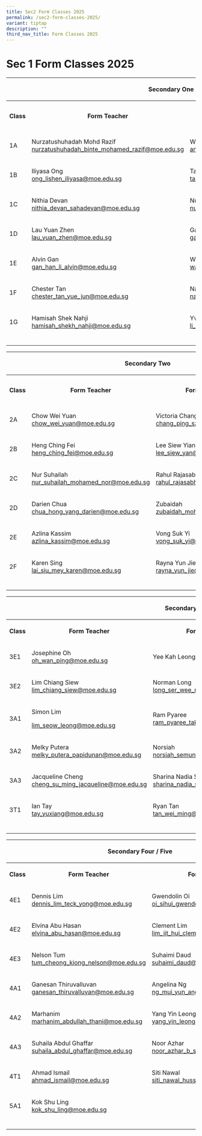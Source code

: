 ```yaml
---
title: Sec2 Form Classes 2025
permalink: /sec2-form-classes-2025/
variant: tiptap
description: ""
third_nav_title: Form Classes 2025
---
```

<h1>Sec 1 Form Classes 2025</h1>
<p></p>
<table style="minWidth: 100px">
<colgroup>
<col>
<col>
<col>
<col>
</colgroup>
<tbody>
<tr>
<th rowspan="1" colspan="4">
<p>Secondary One</p>
</th>
</tr>
<tr>
<th rowspan="1" colspan="1">
<p><strong>Class</strong>
</p>
</th>
<th rowspan="1" colspan="1">
<p><strong>Form Teacher</strong>
</p>
</th>
<th rowspan="1" colspan="1">
<p><strong>Form Teacher</strong>
</p>
</th>
<th rowspan="1" colspan="1">
<p><strong>Form Teacher</strong>
</p>
</th>
</tr>
<tr>
<td rowspan="1" colspan="1">
<p>1A</p>
</td>
<td rowspan="1" colspan="1">
<p>Nurzatushuhadah Mohd Razif
<br><a href="mailto:nurzatushuhadah_binte_mohamed_razif@moe.edu.sg" rel="noopener noreferrer nofollow" target="_blank">nurzatushuhadah_binte_mohamed_razif@moe.edu.sg</a>
</p>
</td>
<td rowspan="1" colspan="1">
<p>Wennie Ang
<br><a href="mailto:ang_woon_nee_wennie@moe.edu.sg" rel="noopener noreferrer nofollow" target="_blank">ang_woon_nee_wennie@moe.edu.sg</a>&nbsp;</p>
</td>
<td rowspan="1" colspan="1">
<p>Agalya</p>
</td>
</tr>
<tr>
<td rowspan="1" colspan="1">
<p>1B</p>
</td>
<td rowspan="1" colspan="1">
<p>Iliyasa Ong
<br><a href="mailto:ong_lishen_iliyasa@moe.edu.sg" rel="noopener noreferrer nofollow" target="_blank">ong_lishen_iliyasa@moe.edu.sg</a>
</p>
</td>
<td rowspan="1" colspan="1">
<p>Tan Wen Siu
<br><a href="mailto:tan_wen_siu@moe.edu.sg" rel="noopener noreferrer nofollow" target="_blank">tan_wen_siu@moe.edu.sg</a>
</p>
<p></p>
</td>
<td rowspan="1" colspan="1">
<p></p>
</td>
</tr>
<tr>
<td rowspan="1" colspan="1">
<p>1C</p>
</td>
<td rowspan="1" colspan="1">
<p>Nithia Devan
<br><a href="mailto:nithia_devan_sahadevan@moe.edu.sg" rel="noopener noreferrer nofollow" target="_blank">nithia_devan_sahadevan@moe.edu.sg</a>
</p>
</td>
<td rowspan="1" colspan="1">
<p>Nurasyikin
<br><a href="mailto:nurasyikin_kassim@schools.gov.sg" rel="noopener noreferrer nofollow" target="_blank">nurasyikin_kassim@schools.gov.sg</a>
</p>
<p></p>
</td>
<td rowspan="1" colspan="1">
<p></p>
</td>
</tr>
<tr>
<td rowspan="1" colspan="1">
<p>1D</p>
</td>
<td rowspan="1" colspan="1">
<p>Lau Yuan Zhen
<br><a href="mailto:lau_yuan_zhen@moe.edu.sg" rel="noopener noreferrer nofollow" target="_blank">lau_yuan_zhen@moe.edu.sg</a>
</p>
<p></p>
</td>
<td rowspan="1" colspan="1">
<p>Gabriel Palai
<br><a href="mailto:gabriel_palai_anbu_nambi@moe.edu.sg" rel="noopener noreferrer nofollow" target="_blank">gabriel_palai_anbu_nambi@moe.edu.sg</a>
</p>
<p></p>
</td>
<td rowspan="1" colspan="1">
<p></p>
</td>
</tr>
<tr>
<td rowspan="1" colspan="1">
<p>1E</p>
</td>
<td rowspan="1" colspan="1">
<p>Alvin Gan
<br><a href="mailto:gan_han_li_alvin@moe.edu.sg" rel="noopener noreferrer nofollow" target="_blank">gan_han_li_alvin@moe.edu.sg</a>
</p>
<p></p>
</td>
<td rowspan="1" colspan="1">
<p>Wan Hanee
<br><a href="mailto:wan_hanee_wan_iskandar@moe.edu.sg" rel="noopener noreferrer nofollow" target="_blank">wan_hanee_wan_iskandar@moe.edu.sg</a>
</p>
<p></p>
</td>
<td rowspan="1" colspan="1">
<p></p>
</td>
</tr>
<tr>
<td rowspan="1" colspan="1">
<p>1F</p>
</td>
<td rowspan="1" colspan="1">
<p>Chester Tan
<br><a href="mailto:chester_tan_yue_jun@moe.edu.sg" rel="noopener noreferrer nofollow" target="_blank">chester_tan_yue_jun@moe.edu.sg</a>
</p>
<p></p>
</td>
<td rowspan="1" colspan="1">
<p>Naeem
<br><a href="mailto:naeem_ahamed_ali_khan@moe.edu.sg" rel="noopener noreferrer nofollow" target="_blank">naeem_ahamed_ali_khan@moe.edu.sg</a>
</p>
<p></p>
</td>
<td rowspan="1" colspan="1">
<p>Liow Min Yu</p>
</td>
</tr>
<tr>
<td rowspan="1" colspan="1">
<p>1G</p>
</td>
<td rowspan="1" colspan="1">
<p>Hamisah Shek Nahji
<br><a href="mailto:hamisah_shekh_nahji@moe.edu.sg" rel="noopener noreferrer nofollow" target="_blank">hamisah_shekh_nahji@moe.edu.sg</a>
</p>
<p></p>
</td>
<td rowspan="1" colspan="1">
<p>Yvonne Li Jiayi
<br><a href="mailto:li_jiayi_yvonne@moe.edu.sg" rel="noopener noreferrer nofollow" target="_blank">li_jiayi_yvonne@moe.edu.sg</a>
</p>
<p></p>
</td>
<td rowspan="1" colspan="1">
<p>Azri Alwi</p>
</td>
</tr>
<tr>
<td rowspan="1" colspan="1">
<p></p>
</td>
<td rowspan="1" colspan="1">
<p></p>
</td>
<td rowspan="1" colspan="1">
<p></p>
</td>
<td rowspan="1" colspan="1">
<p></p>
</td>
</tr>
</tbody>
</table>
<table style="minWidth: 100px">
<colgroup>
<col>
<col>
<col>
<col>
</colgroup>
<tbody>
<tr>
<th rowspan="1" colspan="4">
<p>Secondary Two</p>
</th>
</tr>
<tr>
<th rowspan="1" colspan="1">
<p><strong>Class</strong>
</p>
</th>
<th rowspan="1" colspan="1">
<p><strong>Form Teacher</strong>
</p>
</th>
<th rowspan="1" colspan="1">
<p><strong>Form Teacher</strong>
</p>
</th>
<th rowspan="1" colspan="1">
<p><strong>Form Teacher</strong>
</p>
</th>
</tr>
<tr>
<td rowspan="1" colspan="1">
<p>2A</p>
</td>
<td rowspan="1" colspan="1">
<p>Chow Wei Yuan
<br><a href="mailto:chow_wei_yuan@moe.edu.sg" rel="noopener noreferrer nofollow" target="_blank">chow_wei_yuan@moe.edu.sg</a>
</p>
<p></p>
</td>
<td rowspan="1" colspan="1">
<p>Victoria Chang
<br><a href="mailto:chang_ping_sze@moe.edu.sg" rel="noopener noreferrer nofollow" target="_blank">chang_ping_sze@moe.edu.sg</a>
</p>
<p></p>
</td>
<td rowspan="1" colspan="1">
<p></p>
</td>
</tr>
<tr>
<td rowspan="1" colspan="1">
<p>2B</p>
</td>
<td rowspan="1" colspan="1">
<p>Heng Ching Fei
<br><a href="mailto:heng_ching_fei@moe.edu.sg" rel="noopener noreferrer nofollow" target="_blank">heng_ching_fei@moe.edu.sg</a>
</p>
<p></p>
</td>
<td rowspan="1" colspan="1">
<p>Lee Siew Yian
<br><a href="mailto:lee_siew_yan@moe.edu.sg" rel="noopener noreferrer nofollow" target="_blank">lee_siew_yan@moe.edu.sg</a>
</p>
<p></p>
</td>
<td rowspan="1" colspan="1">
<p>Fauzana</p>
</td>
</tr>
<tr>
<td rowspan="1" colspan="1">
<p>2C</p>
</td>
<td rowspan="1" colspan="1">
<p>Nur Suhailah
<br><a href="mailto:nur_suhailah_mohamed_nor@moe.edu.sg" rel="noopener noreferrer nofollow" target="_blank">nur_suhailah_mohamed_nor@moe.edu.sg</a>
</p>
<p></p>
</td>
<td rowspan="1" colspan="1">
<p>Rahul Rajasabhai
<br><a href="mailto:rahul_rajasabhai@moe.edu.sg" rel="noopener noreferrer nofollow" target="_blank">rahul_rajasabhai@moe.edu.sg</a>
</p>
<p></p>
</td>
<td rowspan="1" colspan="1">
<p></p>
</td>
</tr>
<tr>
<td rowspan="1" colspan="1">
<p>2D</p>
</td>
<td rowspan="1" colspan="1">
<p>Darien Chua
<br><a href="mailto:chua_hong_yang_darien@moe.edu.sg" rel="noopener noreferrer nofollow" target="_blank">chua_hong_yang_darien@moe.edu.sg</a>
</p>
<p></p>
</td>
<td rowspan="1" colspan="1">
<p>Zubaidah
<br><a href="mailto:zubaidah_mohd_noor@moe.edu.sg" rel="noopener noreferrer nofollow" target="_blank">zubaidah_mohd_noor@moe.edu.sg</a>
</p>
<p></p>
</td>
<td rowspan="1" colspan="1">
<p></p>
</td>
</tr>
<tr>
<td rowspan="1" colspan="1">
<p>2E</p>
</td>
<td rowspan="1" colspan="1">
<p>Azlina Kassim
<br><a href="mailto:azlina_kassim@moe.edu.sg" rel="noopener noreferrer nofollow" target="_blank">azlina_kassim@moe.edu.sg</a>
</p>
<p></p>
</td>
<td rowspan="1" colspan="1">
<p>Vong Suk Yi
<br><a href="mailto:vong_suk_yi@moe.edu.sg" rel="noopener noreferrer nofollow" target="_blank">vong_suk_yi@moe.edu.sg</a>
</p>
<p></p>
</td>
<td rowspan="1" colspan="1">
<p></p>
</td>
</tr>
<tr>
<td rowspan="1" colspan="1">
<p>2F</p>
</td>
<td rowspan="1" colspan="1">
<p>Karen Sing
<br><a href="mailto:lai_siu_mey_karen@moe.edu.sg" rel="noopener noreferrer nofollow" target="_blank">lai_siu_mey_karen@moe.edu.sg</a>
</p>
<p></p>
</td>
<td rowspan="1" colspan="1">
<p>Rayna Yun Jie
<br><a href="mailto:rayna_yun_jie@moe.edu.sg" rel="noopener noreferrer nofollow" target="_blank">rayna_yun_jie@moe.edu.sg</a>
</p>
<p></p>
</td>
<td rowspan="1" colspan="1">
<p></p>
</td>
</tr>
<tr>
<td rowspan="1" colspan="1">
<p></p>
</td>
<td rowspan="1" colspan="1">
<p></p>
</td>
<td rowspan="1" colspan="1">
<p></p>
</td>
<td rowspan="1" colspan="1">
<p></p>
</td>
</tr>
</tbody>
</table>
<p></p>
<table style="minWidth: 100px">
<colgroup>
<col>
<col>
<col>
<col>
</colgroup>
<tbody>
<tr>
<th rowspan="1" colspan="4">
<p>Secondary Three</p>
</th>
</tr>
<tr>
<th rowspan="1" colspan="1">
<p><strong>Class</strong>
</p>
</th>
<th rowspan="1" colspan="1">
<p><strong>Form Teacher</strong>
</p>
</th>
<th rowspan="1" colspan="1">
<p><strong>Form Teacher</strong>
</p>
</th>
<th rowspan="1" colspan="1">
<p><strong>Form Teacher</strong>
</p>
</th>
</tr>
<tr>
<td rowspan="1" colspan="1">
<p>3E1</p>
</td>
<td rowspan="1" colspan="1">
<p>Josephine Oh
<br><a href="mailto:oh_wan_ping@moe.edu.sg" rel="noopener noreferrer nofollow" target="_blank">oh_wan_ping@moe.edu.sg</a>
</p>
<p></p>
</td>
<td rowspan="1" colspan="1">
<p>Yee Kah Leong</p>
</td>
<td rowspan="1" colspan="1">
<p></p>
</td>
</tr>
<tr>
<td rowspan="1" colspan="1">
<p>3E2</p>
</td>
<td rowspan="1" colspan="1">
<p>Lim Chiang Siew
<br><a href="mailto:lim_chiang_siew@moe.edu.sg" rel="noopener noreferrer nofollow" target="_blank">lim_chiang_siew@moe.edu.sg</a>
</p>
<p></p>
</td>
<td rowspan="1" colspan="1">
<p>Norman Long
<br><a href="mailto:long_ser_wee_norman@moe.edu.sg" rel="noopener noreferrer nofollow" target="_blank">long_ser_wee_norman@moe.edu.sg</a>
</p>
<p></p>
</td>
<td rowspan="1" colspan="1">
<p></p>
</td>
</tr>
<tr>
<td rowspan="1" colspan="1">
<p>3A1</p>
</td>
<td rowspan="1" colspan="1">
<p>Simon Lim</p>
<p><a href="mailto:lim_seow_leong@moe.edu.sg" rel="noopener noreferrer nofollow" target="_blank">lim_seow_leong@moe.edu.sg</a>
</p>
<p></p>
</td>
<td rowspan="1" colspan="1">
<p>Ram Pyaree
<br><a href="mailto:ram_pyaree_taker_singh@moe.edu.sg" rel="noopener noreferrer nofollow" target="_blank">ram_pyaree_taker_singh@moe.edu.sg</a>
</p>
</td>
<td rowspan="1" colspan="1">
<p>Christina Chew
<br><a href="mailto:chew\_pei_jun_christina@moe.edu.sg" rel="noopener noreferrer nofollow" target="_blank">chew_pei_jun_christina@moe.edu.sg</a>
</p>
<p></p>
</td>
</tr>
<tr>
<td rowspan="1" colspan="1">
<p>3A2</p>
</td>
<td rowspan="1" colspan="1">
<p>Melky Putera
<br><a href="mailto:melky_putera_papidunan@moe.edu.sg" rel="noopener noreferrer nofollow" target="_blank">melky_putera_papidunan@moe.edu.sg</a>
</p>
<p></p>
</td>
<td rowspan="1" colspan="1">
<p>Norsiah
<br><a href="mailto:norsiah_semuni@moe.edu.sg" rel="noopener noreferrer nofollow" target="_blank">norsiah_semuni@moe.edu.sg</a>
</p>
<p></p>
</td>
<td rowspan="1" colspan="1">
<p></p>
</td>
</tr>
<tr>
<td rowspan="1" colspan="1">
<p>3A3</p>
</td>
<td rowspan="1" colspan="1">
<p>Jacqueline Cheng
<br><a href="mailto:cheng_su_ming_jacqueline@moe.edu.sg" rel="noopener noreferrer nofollow" target="_blank">cheng_su_ming_jacqueline@moe.edu.sg</a>
</p>
<p></p>
</td>
<td rowspan="1" colspan="1">
<p>Sharina Nadia Suleiman
<br><a href="mailto:sharina_nadia_suleiman@moe.edu.sg" rel="noopener noreferrer nofollow" target="_blank">sharina_nadia_suleiman@moe.edu.sg</a>
</p>
<p></p>
</td>
<td rowspan="1" colspan="1">
<p></p>
</td>
</tr>
<tr>
<td rowspan="1" colspan="1">
<p>3T1</p>
</td>
<td rowspan="1" colspan="1">
<p>Ian Tay
<br><a href="mailto:tay_yuxiang@moe.edu.sg" rel="noopener noreferrer nofollow" target="_blank">tay_yuxiang@moe.edu.sg</a>
</p>
<p></p>
</td>
<td rowspan="1" colspan="1">
<p>Ryan Tan
<br><a href="mailto:tan_wei_ming@moe.edu.sg" rel="noopener noreferrer nofollow" target="_blank">tan_wei_ming@moe.edu.sg</a>
</p>
<p></p>
</td>
<td rowspan="1" colspan="1">
<p></p>
</td>
</tr>
<tr>
<td rowspan="1" colspan="1">
<p></p>
</td>
<td rowspan="1" colspan="1">
<p></p>
</td>
<td rowspan="1" colspan="1">
<p></p>
</td>
<td rowspan="1" colspan="1">
<p></p>
</td>
</tr>
</tbody>
</table>
<table style="minWidth: 100px">
<colgroup>
<col>
<col>
<col>
<col>
</colgroup>
<tbody>
<tr>
<th rowspan="1" colspan="4">
<p>Secondary Four / Five</p>
</th>
</tr>
<tr>
<th rowspan="1" colspan="1">
<p><strong>Class</strong>
</p>
</th>
<th rowspan="1" colspan="1">
<p><strong>Form Teacher</strong>
</p>
</th>
<th rowspan="1" colspan="1">
<p><strong>Form Teacher</strong>
</p>
</th>
<th rowspan="1" colspan="1">
<p></p>
</th>
</tr>
<tr>
<td rowspan="1" colspan="1">
<p>4E1</p>
</td>
<td rowspan="1" colspan="1">
<p>Dennis Lim
<br><a href="mailto:dennis_lim_teck_yong@moe.edu.sg" rel="noopener noreferrer nofollow" target="_blank">dennis_lim_teck_yong@moe.edu.sg</a>
</p>
<p></p>
</td>
<td rowspan="1" colspan="1">
<p>Gwendolin Oi
<br><a href="mailto:oi_sihui_gwendolin@moe.edu.sg" rel="noopener noreferrer nofollow" target="_blank">oi_sihui_gwendolin@moe.edu.sg</a>
</p>
<p></p>
</td>
<td rowspan="1" colspan="1">
<p></p>
</td>
</tr>
<tr>
<td rowspan="1" colspan="1">
<p>4E2</p>
</td>
<td rowspan="1" colspan="1">
<p>Elvina Abu Hasan
<br><a href="mailto:elvina_abu_hasan@moe.edu.sg" rel="noopener noreferrer nofollow" target="_blank">elvina_abu_hasan@moe.edu.sg</a>
</p>
<p></p>
</td>
<td rowspan="1" colspan="1">
<p>Clement Lim
<br><a href="mailto:lim_jit_hui_clement@moe.edu.sg" rel="noopener noreferrer nofollow" target="_blank">lim_jit_hui_clement@moe.edu.sg</a>
</p>
<p></p>
</td>
<td rowspan="1" colspan="1">
<p></p>
<p></p>
</td>
</tr>
<tr>
<td rowspan="1" colspan="1">
<p>4E3</p>
</td>
<td rowspan="1" colspan="1">
<p>Nelson Tum
<br><a href="mailto:tum_cheong_kiong_nelson@moe.edu.sg" rel="noopener noreferrer nofollow" target="_blank">tum_cheong_kiong_nelson@moe.edu.sg</a>
</p>
<p></p>
</td>
<td rowspan="1" colspan="1">
<p>Suhaimi Daud
<br><a href="mailto:suhaimi_daud@moe.edu.sg" rel="noopener noreferrer nofollow" target="_blank">suhaimi_daud@moe.edu.sg</a>
</p>
<p></p>
</td>
<td rowspan="1" colspan="1">
<p></p>
</td>
</tr>
<tr>
<td rowspan="1" colspan="1">
<p>4A1</p>
</td>
<td rowspan="1" colspan="1">
<p>Ganesan Thiruvalluvan
<br><a href="mailto:ganesan_thiruvalluvan@moe.edu.sg" rel="noopener noreferrer nofollow" target="_blank">ganesan_thiruvalluvan@moe.edu.sg</a>
</p>
<p></p>
</td>
<td rowspan="1" colspan="1">
<p>Angelina Ng
<br><a href="mailto:ng_mui_yun_angelina@moe.edu.sg" rel="noopener noreferrer nofollow" target="_blank">ng_mui_yun_angelina@moe.edu.sg</a>
</p>
<p></p>
</td>
<td rowspan="1" colspan="1">
<p></p>
</td>
</tr>
<tr>
<td rowspan="1" colspan="1">
<p>4A2</p>
</td>
<td rowspan="1" colspan="1">
<p>Marhanim
<br><a href="mailto:marhanim_abdullah_thani@moe.edu.sg" rel="noopener noreferrer nofollow" target="_blank">marhanim_abdullah_thani@moe.edu.sg</a>
</p>
<p></p>
</td>
<td rowspan="1" colspan="1">
<p>Yang Yin Leong
<br><a href="mailto:yang_yin_leong@moe.edu.sg" rel="noopener noreferrer nofollow" target="_blank">yang_yin_leong@moe.edu.sg</a>
</p>
<p></p>
</td>
<td rowspan="1" colspan="1">
<p></p>
</td>
</tr>
<tr>
<td rowspan="1" colspan="1">
<p>4A3</p>
</td>
<td rowspan="1" colspan="1">
<p>Suhaila Abdul Ghaffar
<br><a href="mailto:suhaila_abdul_ghaffar@moe.edu.sg" rel="noopener noreferrer nofollow" target="_blank">suhaila_abdul_ghaffar@moe.edu.sg</a>
</p>
<p></p>
</td>
<td rowspan="1" colspan="1">
<p>Noor Azhar
<br><a href="mailto:noor_azhar_b_sarman@moe.edu.sg" rel="noopener noreferrer nofollow" target="_blank">noor_azhar_b_sarman@moe.edu.sg</a>
</p>
<p></p>
</td>
<td rowspan="1" colspan="1">
<p></p>
</td>
</tr>
<tr>
<td rowspan="1" colspan="1">
<p>4T1</p>
</td>
<td rowspan="1" colspan="1">
<p>Ahmad Ismail
<br><a href="mailto:ahmad_ismail@moe.edu.sg" rel="noopener noreferrer nofollow" target="_blank">ahmad_ismail@moe.edu.sg</a>
</p>
<p></p>
</td>
<td rowspan="1" colspan="1">
<p>Siti Nawal
<br><a href="mailto:siti_nawal_hussein_mattar@moe.edu.sg" rel="noopener noreferrer nofollow" target="_blank">siti_nawal_hussein_mattar@moe.edu.sg</a>
</p>
<p></p>
</td>
<td rowspan="1" colspan="1">
<p></p>
</td>
</tr>
<tr>
<td rowspan="1" colspan="1">
<p>5A1</p>
</td>
<td rowspan="1" colspan="1">
<p>Kok Shu Ling
<br><a href="mailto:kok_shu_ling@moe.edu.sg" rel="noopener noreferrer nofollow" target="_blank">kok_shu_ling@moe.edu.sg</a>
</p>
<p></p>
</td>
<td rowspan="1" colspan="1">
<p></p>
</td>
<td rowspan="1" colspan="1">
<p></p>
</td>
</tr>
<tr>
<td rowspan="1" colspan="1">
<p></p>
</td>
<td rowspan="1" colspan="1">
<p></p>
</td>
<td rowspan="1" colspan="1">
<p></p>
</td>
<td rowspan="1" colspan="1">
<p></p>
</td>
</tr>
</tbody>
</table>
<p></p>